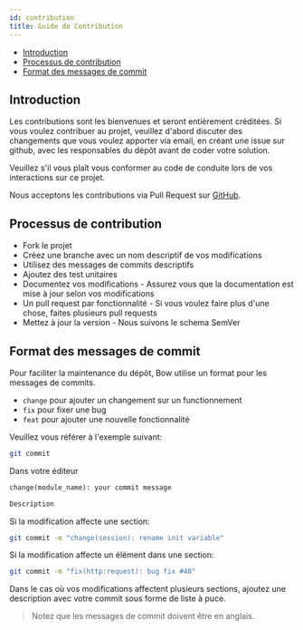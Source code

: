 ```yaml
---
id: contribution
title: Guide de Contribution
---
```


- [Introduction](#introduction)
- [Processus de contribution](#processus-de-contribution)
- [Format des messages de commit](#format-des-messages-de-commit)

## Introduction

Les contributions sont les bienvenues et seront entièrement créditées. Si vous voulez contribuer au projet, veuillez d'abord discuter
des changements que vous voulez apporter via email, en créant une issue sur github, avec les responsables du dépôt avant
de coder votre solution.

Veuillez s'il vous plaît vous conformer au code de conduite lors de vos interactions sur ce projet.

Nous acceptons les contributions via Pull Request sur [GitHub](https://github.com).

## Processus de contribution

- Fork le projet
- Créez une branche avec un nom descriptif de vos modifications
- Utilisez des messages de commits descriptifs
- Ajoutez des test unitaires
- Documentez vos modifications - Assurez vous que la documentation est mise à jour selon vos modifications
- Un pull request par fonctionnalité - Si vous voulez faire plus d'une chose, faites plusieurs pull requests
- Mettez à jour la version - Nous suivons le schema SemVer

## Format des messages de commit

Pour faciliter la maintenance du dépôt, Bow utilise un format pour les messages de commits.

- `change` pour ajouter un changement sur un functionnement
- `fix` pour fixer une bug
- `feat` pour ajouter une nouvelle fonctionnalité

Veuillez vous référer à l'exemple suivant:

```sh
git commit
```

Dans votre éditeur

```txt
change(module_name): your commit message

Description
```

Si la modification affecte une section:

```bash
git commit -m "change(session): rename init variable"
```

Si la modification affecte un élément dans une section:

```bash
git commit -m "fix(http:request): bug fix #40"
```

Dans le cas où vos modifications affectent plusieurs sections, ajoutez une description avec votre commit sous forme de liste à puce.

> Notez que les messages de commit doivent être en anglais.
